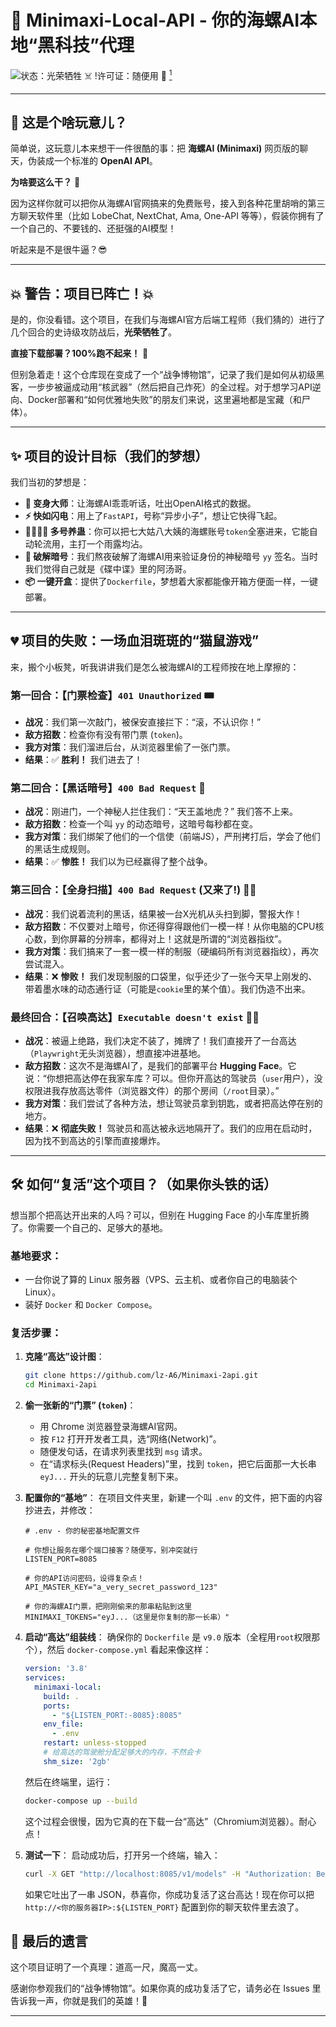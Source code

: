 # 🐌 Minimaxi-Local-API - 你的海螺AI本地“黑科技”代理

![状态：光荣牺牲 ☠️](https://img.shields.io/badge/status-光荣牺牲-red.svg)
!许可证：随便用 🤷 [<sup>1</sup>](https://img.shields.io/badge/license-MIT-blue.svg)

---

## 📢 这是个啥玩意儿？

简单说，这玩意儿本来想干一件很酷的事：把 **海螺AI (Minimaxi)** 网页版的聊天，伪装成一个标准的 **OpenAI API**。

**为啥要这么干？** 🤔

因为这样你就可以把你从海螺AI官网搞来的免费账号，接入到各种花里胡哨的第三方聊天软件里（比如 LobeChat, NextChat, Ama, One-API 等等），假装你拥有了一个自己的、不要钱的、还挺强的AI模型！

听起来是不是很牛逼？😎

---

## 💥 警告：项目已阵亡！💥

是的，你没看错。这个项目，在我们与海螺AI官方后端工程师（我们猜的）进行了几个回合的史诗级攻防战后，**光荣牺牲了**。

**直接下载部署？100%跑不起来！** 🚫

但别急着走！这个仓库现在变成了一个“战争博物馆”，记录了我们是如何从初级黑客，一步步被逼成动用“核武器”（然后把自己炸死）的全过程。对于想学习API逆向、Docker部署和“如何优雅地失败”的朋友们来说，这里遍地都是宝藏（和尸体）。

---

## ✨ 项目的设计目标（我们的梦想）

我们当初的梦想是：

*   **🤖 变身大师**：让海螺AI乖乖听话，吐出OpenAI格式的数据。
*   **⚡️ 快如闪电**：用上了`FastAPI`，号称“异步小子”，想让它快得飞起。
*   **👨‍👩‍👧‍👦 多号养蛊**：你可以把七大姑八大姨的海螺账号`token`全塞进来，它能自动轮流用，主打一个雨露均沾。
*   **🔑 破解暗号**：我们熬夜破解了海螺AI用来验证身份的神秘暗号 `yy` 签名。当时我们觉得自己就是《碟中谍》里的阿汤哥。
*   **📦 一键开盒**：提供了`Dockerfile`，梦想着大家都能像开箱方便面一样，一键部署。

---

## 💔 项目的失败：一场血泪斑斑的“猫鼠游戏”

来，搬个小板凳，听我讲讲我们是怎么被海螺AI的工程师按在地上摩擦的：

### 第一回合：【门票检查】`401 Unauthorized` 🎟️

*   **战况**：我们第一次敲门，被保安直接拦下：“滚，不认识你！”
*   **敌方招数**：检查你有没有带门票 (`token`)。
*   **我方对策**：我们溜进后台，从浏览器里偷了一张门票。
*   **结果**：✅ **胜利！** 我们进去了！

### 第二回合：【黑话暗号】`400 Bad Request` 🤫

*   **战况**：刚进门，一个神秘人拦住我们：“天王盖地虎？” 我们答不上来。
*   **敌方招数**：检查一个叫 `yy` 的动态暗号，这暗号每秒都在变。
*   **我方对策**：我们绑架了他们的一个信使（前端JS），严刑拷打后，学会了他们的黑话生成规则。
*   **结果**：✅ **惨胜！** 我们以为已经赢得了整个战争。

### 第三回合：【全身扫描】`400 Bad Request` (又来了!) 🕵️‍♂️

*   **战况**：我们说着流利的黑话，结果被一台X光机从头扫到脚，警报大作！
*   **敌方招数**：不仅要对上暗号，你还得穿得跟他们一模一样！从你电脑的CPU核心数，到你屏幕的分辨率，都得对上！这就是所谓的“浏览器指纹”。
*   **我方对策**：我们搞来了一套一模一样的制服（硬编码所有浏览器指纹），再次尝试混入。
*   **结果**：❌ **惨败！** 我们发现制服的口袋里，似乎还少了一张今天早上刚发的、带着墨水味的动态通行证（可能是`cookie`里的某个值）。我们伪造不出来。

### 最终回合：【召唤高达】`Executable doesn't exist` 🤖💥

*   **战况**：被逼上绝路，我们决定不装了，摊牌了！我们直接开了一台高达（`Playwright`无头浏览器），想直接冲进基地。
*   **敌方招数**：这次不是海螺AI了，是我们的部署平台 **Hugging Face**。它说：“你想把高达停在我家车库？可以。但你开高达的驾驶员（`user`用户），没权限进我存放高达零件（浏览器文件）的那个房间（`/root`目录）。”
*   **我方对策**：我们尝试了各种方法，想让驾驶员拿到钥匙，或者把高达停在别的地方。
*   **结果**：❌ **彻底失败！** 驾驶员和高达被永远地隔开了。我们的应用在启动时，因为找不到高达的引擎而直接爆炸。

---

## 🛠️ 如何“复活”这个项目？（如果你头铁的话）

想当那个把高达开出来的人吗？可以，但别在 Hugging Face 的小车库里折腾了。你需要一个自己的、足够大的基地。

### 基地要求：

*   一台你说了算的 Linux 服务器（VPS、云主机、或者你自己的电脑装个Linux）。
*   装好 `Docker` 和 `Docker Compose`。

### 复活步骤：

1.  **克隆“高达”设计图**：
    ```bash
    git clone https://github.com/lz-A6/Minimaxi-2api.git
    cd Minimaxi-2api
    ```

2.  **偷一张新的“门票” (`token`)**：
    *   用 Chrome 浏览器登录海螺AI官网。
    *   按 `F12` 打开开发者工具，选“网络(Network)”。
    *   随便发句话，在请求列表里找到 `msg` 请求。
    *   在“请求标头(Request Headers)”里，找到 `token`，把它后面那一大长串 `eyJ...` 开头的玩意儿完整复制下来。

3.  **配置你的“基地”**：
    在项目文件夹里，新建一个叫 `.env` 的文件，把下面的内容抄进去，并修改：

    ```dotenv
    # .env - 你的秘密基地配置文件

    # 你想让服务在哪个端口接客？随便写，别冲突就行
    LISTEN_PORT=8085

    # 你的API访问密码，设得复杂点！
    API_MASTER_KEY="a_very_secret_password_123"

    # 你的海螺AI门票，把刚刚偷来的那串粘贴到这里
    MINIMAXI_TOKENS="eyJ...（这里是你复制的那一长串）"
    ```

4.  **启动“高达”组装线**：
    确保你的 `Dockerfile` 是 `v9.0` 版本（全程用`root`权限那个），然后 `docker-compose.yml` 看起来像这样：

    ```yaml
    version: '3.8'
    services:
      minimaxi-local:
        build: .
        ports:
          - "${LISTEN_PORT:-8085}:8085"
        env_file:
          - .env
        restart: unless-stopped
        # 给高达的驾驶舱分配足够大的内存，不然会卡
        shm_size: '2gb' 
    ```
    
    然后在终端里，运行：
    ```bash
    docker-compose up --build
    ```
    这个过程会很慢，因为它真的在下载一台“高达”（Chromium浏览器）。耐心点！

5.  **测试一下**：
    启动成功后，打开另一个终端，输入：
    ```bash
    curl -X GET "http://localhost:8085/v1/models" -H "Authorization: Bearer a_very_secret_password_123"
    ```
    如果它吐出了一串 JSON，恭喜你，你成功复活了这台高达！现在你可以把 `http://<你的服务器IP>:${LISTEN_PORT}` 配置到你的聊天软件里去浪了。

## 🙏 最后的遗言

这个项目证明了一个真理：道高一尺，魔高一丈。

感谢你参观我们的“战争博物馆”。如果你真的成功复活了它，请务必在 Issues 里告诉我一声，你就是我们的英雄！🫡

---
